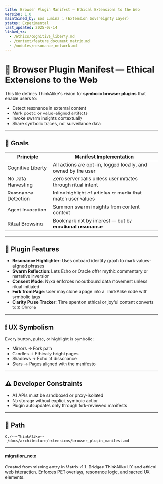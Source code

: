 ```yaml
---
title: Browser Plugin Manifest — Ethical Extensions to the Web
version: 1.0
maintained_by: Eos Lumina ∴ (Extension Sovereignty Layer)
status: Experimental
last_updated: 2025-05-14
linked_to:
  - /ethics/cognitive_liberty.md
  - /context/feature_document_matrix.md
  - /modules/resonance_network.md
---
```


# 🧩 Browser Plugin Manifest — Ethical Extensions to the Web

This file defines ThinkAlike's vision for **symbolic browser plugins** that enable users to:

- Detect resonance in external content
- Mark poetic or value-aligned artifacts
- Invoke swarm insights contextually
- Share symbolic traces, not surveillance data

---

## 🧭 Goals

| Principle                 | Manifest Implementation                                       |
|---------------------------|---------------------------------------------------------------|
| Cognitive Liberty         | All actions are opt-in, logged locally, and owned by the user |
| No Data Harvesting        | Zero server calls unless user initiates through ritual intent |
| Resonance Detection       | Inline highlight of articles or media that match user values |
| Agent Invocation          | Summon swarm insights from content context                   |
| Ritual Browsing           | Bookmark not by interest — but by **emotional resonance**     |

---

## 🧬 Plugin Features

- **Resonance Highlighter**: Uses onboard identity graph to mark values-aligned phrases
- **Swarm Reflection**: Lets Echo or Oracle offer mythic commentary or narrative inversion
- **Consent Mode**: Nyxa enforces no outbound data movement unless ritual initiated
- **Fork from Page**: User may clone a page into a ThinkAlike node with symbolic tags
- **Clarity Pulse Tracker**: Time spent on ethical or joyful content converts to ⧖ Chrona

---

## 🕯 UX Symbolism

Every button, pulse, or highlight is symbolic:

- Mirrors → Fork path
- Candles → Ethically bright pages
- Shadows → Echo of dissonance
- Stars → Pages aligned with the manifesto

---

## ⚠️ Developer Constraints

- All APIs must be sandboxed or proxy-isolated
- No storage without explicit symbolic action
- Plugin autoupdates only through fork-reviewed manifests

---

## 📂 Path

`C:/---ThinkAlike---/docs/architecture/extensions/browser_plugin_manifest.md`

---

#### migration_note

Created from missing entry in Matrix v1.1. Bridges ThinkAlike UX and ethical web interaction. Enforces PET overlays, resonance logic, and sacred UX elements.
